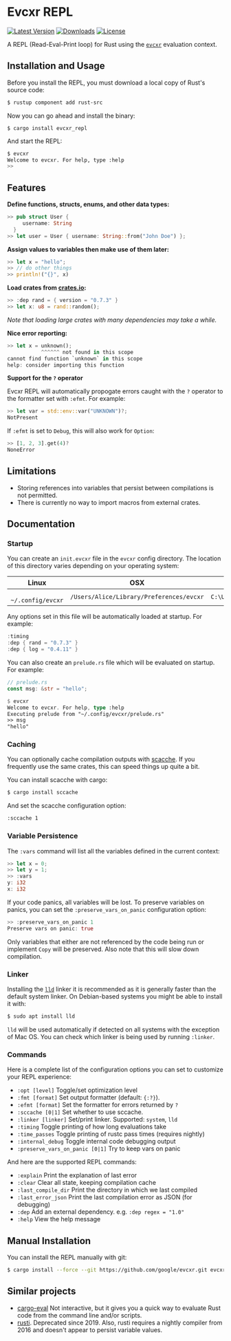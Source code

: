 # Evcxr REPL

[![Latest Version](https://img.shields.io/crates/v/evcxr_repl.svg)](https://crates.io/crates/evcxr_repl)
[![Downloads](https://img.shields.io/crates/d/evcxr_repl)](https://crates.io/crates/evcxr_repl)
[![License](https://img.shields.io/crates/l/evcxr_repl)](https://crates.io/crates/evcxr_repl)

A REPL (Read-Eval-Print loop) for Rust using the [`evcxr`](https://github.com/google/evcxr/blob/master/evcxr/README.md) evaluation context.

## Installation and Usage

Before you install the REPL, you must download a local copy of Rust's source code:
```sh
$ rustup component add rust-src
```

Now you can go ahead and install the binary:
```
$ cargo install evcxr_repl
```

And start the REPL:
```sh
$ evcxr  
Welcome to evcxr. For help, type :help
>> 
```

## Features

**Define functions, structs, enums, and other data types:**
```rust
>> pub struct User {
     username: String
  }
>> let user = User { username: String::from("John Doe") };
```


**Assign values to variables then make use of them later:**
```rust
>> let x = "hello";
>> // do other things
>> println!("{}", x)
```

**Load crates from [crates.io](https://crates.io/):**
```rust
>> :dep rand = { version = "0.7.3" }
>> let x: u8 = rand::random();
```
*Note that loading large crates with many dependencies may take a while.*

**Nice error reporting:**
```rust
>> let x = unknown();
           ^^^^^^ not found in this scope
cannot find function `unknown` in this scope
help: consider importing this function
```

**Support for the `?` operator**

Evcxr REPL will automatically propogate errors caught with the `?` operator to the formatter set with `:efmt`. For example:
```rust
>> let var = std::env::var("UNKNOWN")?;
NotPresent
```

If `:efmt` is set to `Debug`, this will also work for `Option`:
```rust
>> [1, 2, 3].get(4)?
NoneError
```

## Limitations

* Storing references into variables that persist between compilations is not permitted.
* There is currently no way to import macros from external crates.

## Documentation

### Startup

You can create an `init.evcxr` file in the `evcxr` config directory. The location of this directory varies depending on your operating system:

| Linux             | OSX                                      | Windows                                |
|-------------------|------------------------------------------|----------------------------------------|
|` ~/.config/evcxr` | `/Users/Alice/Library/Preferences/evcxr` | `C:\Users\Alice\AppData\Roaming\evcxr` |

Any options set in this file will be automatically loaded at startup. For example:

```rust
:timing
:dep { rand = "0.7.3" }
:dep { log = "0.4.11" }
```

You can also create an `prelude.rs` file which will be evaluated on startup. For example:
```rust
// prelude.rs
const msg: &str = "hello";
```

```rust
$ evcxr                                                   
Welcome to evcxr. For help, type :help
Executing prelude from "~/.config/evcxr/prelude.rs"
>> msg
"hello"
```

### Caching

You can optionally cache compilation outputs with [scacche](https://github.com/mozilla/sccache). If you frequently use the same crates, this can speed things up quite a bit.

You can install scacche with cargo:
```sh
$ cargo install sccache
```

And set the scacche configuration option:
```sh
:sccache 1
```

### Variable Persistence

The `:vars` command will list all the variables defined in the current context:
```rust
>> let x = 0;
>> let y = 1;
>> :vars
y: i32
x: i32
```

If your code panics, all variables will be lost. To preserve variables on panics, you can set the `:preserve_vars_on_panic` configuration option:
```rust
>> :preserve_vars_on_panic 1
Preserve vars on panic: true
```

Only variables that either are not referenced by the code being run or implement `Copy` will be preserved. Also note that this will slow down compilation.

### Linker

Installing the [`lld`](https://lld.llvm.org/) linker it is recommended as it is generally faster than the default system linker. On Debian-based systems you might be able to install it with:
```sh
$ sudo apt install lld
```
`lld` will be used automatically if detected on all systems with the exception of Mac OS. You can check which linker is being used by running `:linker`.

### Commands

Here is a complete list of the configuration options you can set to customize your REPL experience:

* `:opt [level]`      Toggle/set optimization level
* `:fmt [format]`     Set output formatter (default: `{:?}`). 
* `:efmt [format]`    Set the formatter for errors returned by `?`
* `:sccache [0|1]`    Set whether to use sccache.
* `:linker [linker]`  Set/print linker. Supported: `system`, `lld`
* `:timing`           Toggle printing of how long evaluations take
* `:time_passes`      Toggle printing of rustc pass times (requires nightly)
* `:internal_debug`   Toggle internal code debugging output
* `:preserve_vars_on_panic [0|1]`  Try to keep vars on panic

And here are the supported REPL commands:

* `:explain`          Print the explanation of last error
* `:clear`            Clear all state, keeping compilation cache
* `:last_compile_dir` Print the directory in which we last compiled
* `:last_error_json`  Print the last compilation error as JSON (for debugging)
* `:dep`              Add an external dependency. e.g. `:dep regex = "1.0"`
* `:help`             View the help message

## Manual Installation

You can install the REPL manually with git:

```sh
$ cargo install --force --git https://github.com/google/evcxr.git evcxr_repl
```

## Similar projects

* [cargo-eval](https://github.com/reitermarkus/cargo-eval) Not interactive, but it gives you a quick way to evaluate Rust code from the command line and/or scripts.
* [rusti](https://github.com/murarth/rusti). Deprecated since 2019. Also, rusti requires a nightly compiler from 2016 and doesn't appear to persist variable values.
